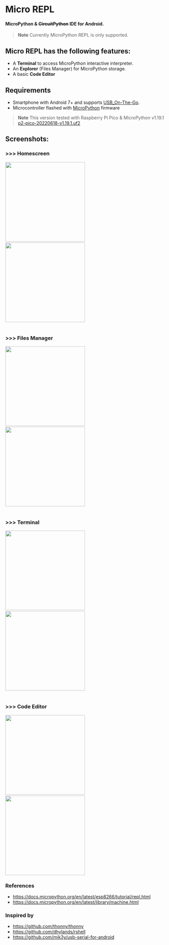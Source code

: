 # Micro REPL

#### MicroPython & <del>CircuitPython</del> IDE for Android. 

> **Note** Currently MicroPython REPL is only supported.


## Micro REPL has the following features:
- A **Terminal** to access MicroPython interactive interpreter.
- An **Explorer** (Files Manager) for MicroPython storage.
- A basic **Code Editor**

## Requirements
- Smartphone with Android 7+ and supports [USB_On-The-Go](https://en.wikipedia.org/wiki/USB_On-The-Go).
- Microcontroller flashed with [MicroPython](https://micropython.org/download/) firmware 
> **Note** This version tested with Raspberry Pi Pico & MicroPython v1.19.1  [p2-pico-20220618-v1.19.1.uf2](https://micropython.org/download/rp2-pico/)

## Screenshots:
### >>> Homescreen
<div>
<img src = "images/screens/home_connected.jpg" width = "250" />
&nbsp;&nbsp;&nbsp;
<img src = "images/screens/home_unconnected.jpg" width = "250" />
</div>
<br>

### >>> Files Manager
<div>
<img src = "images/screens/explorer.jpg" width = "250" />
&nbsp;&nbsp;&nbsp;
<img src = "images/screens/explorer_dark.jpg" width = "250" />
</div>
<br>

### >>> Terminal
<div>
<img src = "images/screens/terminal.jpg" width = "250" />
&nbsp;&nbsp;&nbsp;
<img src = "images/screens/terminal_dark.jpg" width = "250" />
</div>
<br>

### >>> Code Editor
<div>
<img src = "images/screens/code_editor.jpg" width = "250" />
&nbsp;&nbsp;&nbsp;
<img src = "images/screens/code_editor_dark.jpg" width = "250" />
</div>

### References
- https://docs.micropython.org/en/latest/esp8266/tutorial/repl.html
- https://docs.micropython.org/en/latest/library/machine.html

### Inspired by
- https://github.com/thonny/thonny
- https://github.com/dhylands/rshell
- https://github.com/mik3y/usb-serial-for-android
